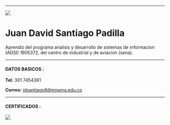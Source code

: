----------------------------------------

![](https://github.com/juan2209/ficha1905372/blob/master/Juan-Santiago/img/foto.jpg)  
# Juan David Santiago Padilla

Aprendiz del programa analisis y desarrollo de sistemas de informacion (ADSI) 1905372, del centro de industrial y de aviacion (sena).

----------------------------------------
#### DATOS BASICOS :
**Tel:**
301 7454361

**Correo:**
jdsantiago9@misena.edu.co

----------------------------------------

#### CERTIFICADOS :

![](https://github.com/juan2209/ficha1905372/blob/master/Juan-Santiago/img/curso.png)

